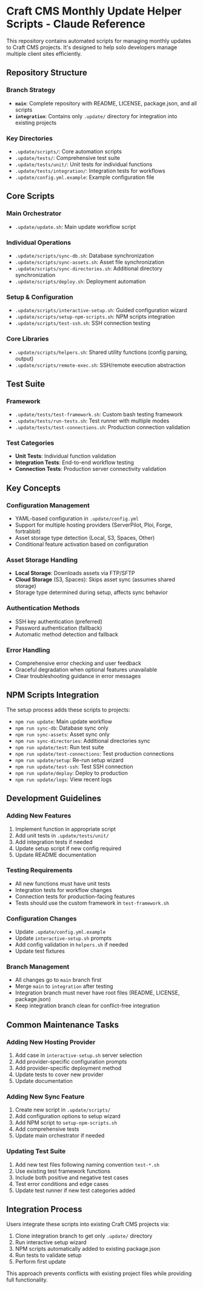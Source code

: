 # Craft CMS Monthly Update Helper Scripts - Claude Reference

This repository contains automated scripts for managing monthly updates to Craft CMS projects. It's designed to help solo developers manage multiple client sites efficiently.

## Repository Structure

### Branch Strategy
- **`main`**: Complete repository with README, LICENSE, package.json, and all scripts
- **`integration`**: Contains only `.update/` directory for integration into existing projects

### Key Directories
- `.update/scripts/`: Core automation scripts
- `.update/tests/`: Comprehensive test suite
- `.update/tests/unit/`: Unit tests for individual functions
- `.update/tests/integration/`: Integration tests for workflows
- `.update/config.yml.example`: Example configuration file

## Core Scripts

### Main Orchestrator
- `.update/update.sh`: Main update workflow script

### Individual Operations
- `.update/scripts/sync-db.sh`: Database synchronization
- `.update/scripts/sync-assets.sh`: Asset file synchronization  
- `.update/scripts/sync-directories.sh`: Additional directory synchronization
- `.update/scripts/deploy.sh`: Deployment automation

### Setup & Configuration
- `.update/scripts/interactive-setup.sh`: Guided configuration wizard
- `.update/scripts/setup-npm-scripts.sh`: NPM scripts integration
- `.update/scripts/test-ssh.sh`: SSH connection testing

### Core Libraries
- `.update/scripts/helpers.sh`: Shared utility functions (config parsing, output)
- `.update/scripts/remote-exec.sh`: SSH/remote execution abstraction

## Test Suite

### Framework
- `.update/tests/test-framework.sh`: Custom bash testing framework
- `.update/tests/run-tests.sh`: Test runner with multiple modes
- `.update/tests/test-connections.sh`: Production connection validation

### Test Categories
- **Unit Tests**: Individual function validation
- **Integration Tests**: End-to-end workflow testing
- **Connection Tests**: Production server connectivity validation

## Key Concepts

### Configuration Management
- YAML-based configuration in `.update/config.yml`
- Support for multiple hosting providers (ServerPilot, Ploi, Forge, fortrabbit)
- Asset storage type detection (Local, S3, Spaces, Other)
- Conditional feature activation based on configuration

### Asset Storage Handling
- **Local Storage**: Downloads assets via FTP/SFTP
- **Cloud Storage** (S3, Spaces): Skips asset sync (assumes shared storage)
- Storage type determined during setup, affects sync behavior

### Authentication Methods
- SSH key authentication (preferred)
- Password authentication (fallback)
- Automatic method detection and fallback

### Error Handling
- Comprehensive error checking and user feedback
- Graceful degradation when optional features unavailable
- Clear troubleshooting guidance in error messages

## NPM Scripts Integration

The setup process adds these scripts to projects:
- `npm run update`: Main update workflow
- `npm run sync-db`: Database sync only
- `npm run sync-assets`: Asset sync only  
- `npm run sync-directories`: Additional directories sync
- `npm run update/test`: Run test suite
- `npm run update/test-connections`: Test production connections
- `npm run update/setup`: Re-run setup wizard
- `npm run update/test-ssh`: Test SSH connection
- `npm run update/deploy`: Deploy to production
- `npm run update/logs`: View recent logs

## Development Guidelines

### Adding New Features
1. Implement function in appropriate script
2. Add unit tests in `.update/tests/unit/`
3. Add integration tests if needed
4. Update setup script if new config required
5. Update README documentation

### Testing Requirements
- All new functions must have unit tests
- Integration tests for workflow changes
- Connection tests for production-facing features
- Tests should use the custom framework in `test-framework.sh`

### Configuration Changes
- Update `.update/config.yml.example`
- Update `interactive-setup.sh` prompts
- Add config validation in `helpers.sh` if needed
- Update test fixtures

### Branch Management
- All changes go to `main` branch first
- Merge `main` to `integration` after testing
- Integration branch must never have root files (README, LICENSE, package.json)
- Keep integration branch clean for conflict-free integration

## Common Maintenance Tasks

### Adding New Hosting Provider
1. Add case in `interactive-setup.sh` server selection
2. Add provider-specific configuration prompts
3. Add provider-specific deployment method
4. Update tests to cover new provider
5. Update documentation

### Adding New Sync Feature
1. Create new script in `.update/scripts/`
2. Add configuration options to setup wizard
3. Add NPM script to `setup-npm-scripts.sh`
4. Add comprehensive tests
5. Update main orchestrator if needed

### Updating Test Suite
1. Add new test files following naming convention `test-*.sh`
2. Use existing test framework functions
3. Include both positive and negative test cases
4. Test error conditions and edge cases
5. Update test runner if new test categories added

## Integration Process

Users integrate these scripts into existing Craft CMS projects via:
1. Clone integration branch to get only `.update/` directory
2. Run interactive setup wizard
3. NPM scripts automatically added to existing package.json
4. Run tests to validate setup
5. Perform first update

This approach prevents conflicts with existing project files while providing full functionality.